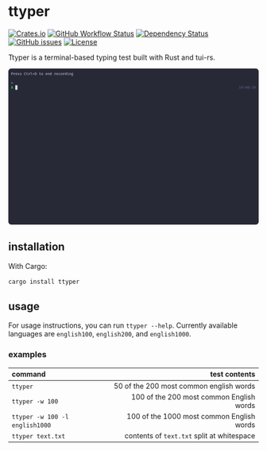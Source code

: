 # ttyper

[![Crates.io](https://img.shields.io/crates/v/ttyper)](https://crates.io/crates/ttyper)
[![GitHub Workflow Status](https://img.shields.io/github/workflow/status/max-niederman/ttyper/Rust)](https://github.com/max-niederman/ttyper/actions)
[![Dependency Status](https://img.shields.io/librariesio/release/cargo/ttyper)](https://libraries.io/cargo/ttyper/0.1.5/tree?kind=normal)
[![GitHub issues](https://img.shields.io/github/issues/max-niederman/ttyper)](https://github.com/max-niederman/ttyper/issues)
[![License](https://img.shields.io/crates/l/ttyper)](./LICENSE.md)

Ttyper is a terminal-based typing test built with Rust and tui-rs.

![Recording](./resources/recording.gif)

## installation

With Cargo:

```bash
cargo install ttyper
```

## usage
For usage instructions, you can run `ttyper --help`. Currently available languages are `english100`, `english200`, and `english1000`.

### examples

| command                         | test contents                               |
| :------------------------------ | ------------------------------------------: |
| `ttyper`                        | 50 of the 200 most common english words     |
| `ttyper -w 100`                 | 100 of the 200 most common English words    |
| `ttyper -w 100 -l english1000`  | 100 of the 1000 most common English words   |
| `ttyper text.txt`               | contents of `text.txt` split at whitespace  |
